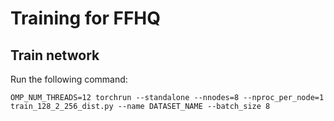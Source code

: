 # Training for FFHQ



## Train network

Run the following command:
```
OMP_NUM_THREADS=12 torchrun --standalone --nnodes=8 --nproc_per_node=1 train_128_2_256_dist.py --name DATASET_NAME --batch_size 8
```
